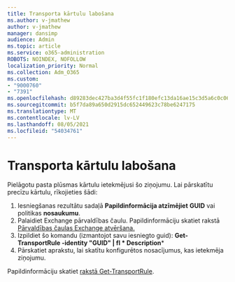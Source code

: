 ```yaml
---
title: Transporta kārtulu labošana
ms.author: v-jmathew
author: v-jmathew
manager: dansimp
audience: Admin
ms.topic: article
ms.service: o365-administration
ROBOTS: NOINDEX, NOFOLLOW
localization_priority: Normal
ms.collection: Adm_O365
ms.custom:
- "9000760"
- "7391"
ms.openlocfilehash: d89283dec427ba3d4f55fc1f180efc13da16ae15c3d5a6c0c06a696faa6df7f8
ms.sourcegitcommit: b5f7da89a650d2915dc652449623c78be6247175
ms.translationtype: MT
ms.contentlocale: lv-LV
ms.lasthandoff: 08/05/2021
ms.locfileid: "54034761"
---
```

# <a name="fix-transport-rules"></a>Transporta kārtulu labošana

Pielāgotu pasta plūsmas kārtulu ietekmējusi šo ziņojumu. Lai pārskatītu precīzu kārtulu, rīkojieties šādi:

1. Iesniegšanas rezultātu sadaļā **Papildinformācija atzīmējiet** **GUID** vai politikas **nosaukumu**.
2. Palaidiet Exchange pārvaldības čaulu. Papildinformāciju skatiet rakstā [Pārvaldības čaulas Exchange atvēršana.](https://go.microsoft.com/fwlink/?linkid=2101432)
3. Izpildiet šo komandu (izmantojot savu iesniegto guid):  **Get-TransportRule -identity "GUID" | fl * Description***
4. Pārskatiet aprakstu, lai skatītu konfigurētos nosacījumus, kas ietekmēja ziņojumu.

Papildinformāciju skatiet [rakstā Get-TransportRule](https://go.microsoft.com/fwlink/?linkid=2101523).
